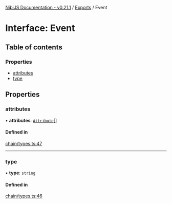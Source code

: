 [NibiJS Documentation - v0.21.1](../intro.md) / [Exports](../modules.md) / Event

# Interface: Event

## Table of contents

### Properties

- [attributes](Event.md#attributes)
- [type](Event.md#type)

## Properties

### attributes

• **attributes**: [`Attribute`](Attribute.md)[]

#### Defined in

[chain/types.ts:47](https://github.com/NibiruChain/ts-sdk/blob/9a2ed4a/packages/nibijs/src/chain/types.ts#L47)

---

### type

• **type**: `string`

#### Defined in

[chain/types.ts:46](https://github.com/NibiruChain/ts-sdk/blob/9a2ed4a/packages/nibijs/src/chain/types.ts#L46)
